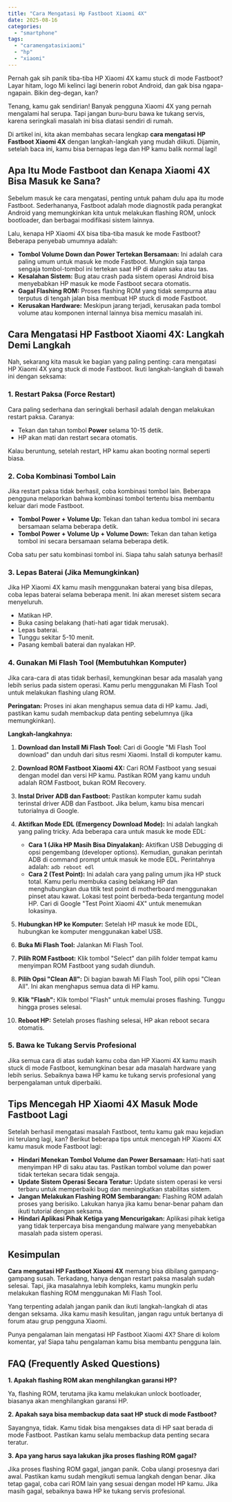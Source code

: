 ```yaml
---
title: "Cara Mengatasi Hp Fastboot Xiaomi 4X"
date: 2025-08-16
categories: 
  - "smartphone"
tags: 
  - "caramengatasixiaomi"
  - "hp"
  - "xiaomi"
---
```


Pernah gak sih panik tiba-tiba HP Xiaomi 4X kamu stuck di mode Fastboot? Layar hitam, logo Mi kelinci lagi benerin robot Android, dan gak bisa ngapa-ngapain. Bikin deg-degan, kan?

Tenang, kamu gak sendirian! Banyak pengguna Xiaomi 4X yang pernah mengalami hal serupa. Tapi jangan buru-buru bawa ke tukang servis, karena seringkali masalah ini bisa diatasi sendiri di rumah.

Di artikel ini, kita akan membahas secara lengkap **cara mengatasi HP Fastboot Xiaomi 4X** dengan langkah-langkah yang mudah diikuti. Dijamin, setelah baca ini, kamu bisa bernapas lega dan HP kamu balik normal lagi!

## Apa Itu Mode Fastboot dan Kenapa Xiaomi 4X Bisa Masuk ke Sana?

Sebelum masuk ke cara mengatasi, penting untuk paham dulu apa itu mode Fastboot. Sederhananya, Fastboot adalah mode diagnostik pada perangkat Android yang memungkinkan kita untuk melakukan flashing ROM, unlock bootloader, dan berbagai modifikasi sistem lainnya.

Lalu, kenapa HP Xiaomi 4X bisa tiba-tiba masuk ke mode Fastboot? Beberapa penyebab umumnya adalah:

- **Tombol Volume Down dan Power Tertekan Bersamaan:** Ini adalah cara paling umum untuk masuk ke mode Fastboot. Mungkin saja tanpa sengaja tombol-tombol ini tertekan saat HP di dalam saku atau tas.
- **Kesalahan Sistem:** Bug atau crash pada sistem operasi Android bisa menyebabkan HP masuk ke mode Fastboot secara otomatis.
- **Gagal Flashing ROM:** Proses flashing ROM yang tidak sempurna atau terputus di tengah jalan bisa membuat HP stuck di mode Fastboot.
- **Kerusakan Hardware:** Meskipun jarang terjadi, kerusakan pada tombol volume atau komponen internal lainnya bisa memicu masalah ini.

## Cara Mengatasi HP Fastboot Xiaomi 4X: Langkah Demi Langkah

Nah, sekarang kita masuk ke bagian yang paling penting: cara mengatasi HP Xiaomi 4X yang stuck di mode Fastboot. Ikuti langkah-langkah di bawah ini dengan seksama:

### 1\. Restart Paksa (Force Restart)

Cara paling sederhana dan seringkali berhasil adalah dengan melakukan restart paksa. Caranya:

- Tekan dan tahan tombol **Power** selama 10-15 detik.
- HP akan mati dan restart secara otomatis.

Kalau beruntung, setelah restart, HP kamu akan booting normal seperti biasa.

### 2\. Coba Kombinasi Tombol Lain

Jika restart paksa tidak berhasil, coba kombinasi tombol lain. Beberapa pengguna melaporkan bahwa kombinasi tombol tertentu bisa membantu keluar dari mode Fastboot.

- **Tombol Power + Volume Up:** Tekan dan tahan kedua tombol ini secara bersamaan selama beberapa detik.
- **Tombol Power + Volume Up + Volume Down:** Tekan dan tahan ketiga tombol ini secara bersamaan selama beberapa detik.

Coba satu per satu kombinasi tombol ini. Siapa tahu salah satunya berhasil!

### 3\. Lepas Baterai (Jika Memungkinkan)

Jika HP Xiaomi 4X kamu masih menggunakan baterai yang bisa dilepas, coba lepas baterai selama beberapa menit. Ini akan mereset sistem secara menyeluruh.

- Matikan HP.
- Buka casing belakang (hati-hati agar tidak merusak).
- Lepas baterai.
- Tunggu sekitar 5-10 menit.
- Pasang kembali baterai dan nyalakan HP.

### 4\. Gunakan Mi Flash Tool (Membutuhkan Komputer)

Jika cara-cara di atas tidak berhasil, kemungkinan besar ada masalah yang lebih serius pada sistem operasi. Kamu perlu menggunakan Mi Flash Tool untuk melakukan flashing ulang ROM.

**Peringatan:** Proses ini akan menghapus semua data di HP kamu. Jadi, pastikan kamu sudah membackup data penting sebelumnya (jika memungkinkan).

**Langkah-langkahnya:**

1. **Download dan Install Mi Flash Tool:** Cari di Google "Mi Flash Tool download" dan unduh dari situs resmi Xiaomi. Install di komputer kamu.
2. **Download ROM Fastboot Xiaomi 4X:** Cari ROM Fastboot yang sesuai dengan model dan versi HP kamu. Pastikan ROM yang kamu unduh adalah ROM Fastboot, bukan ROM Recovery.
3. **Instal Driver ADB dan Fastboot:** Pastikan komputer kamu sudah terinstal driver ADB dan Fastboot. Jika belum, kamu bisa mencari tutorialnya di Google.
4. **Aktifkan Mode EDL (Emergency Download Mode):** Ini adalah langkah yang paling tricky. Ada beberapa cara untuk masuk ke mode EDL:
    
    - **Cara 1 (Jika HP Masih Bisa Dinyalakan):** Aktifkan USB Debugging di opsi pengembang (developer options). Kemudian, gunakan perintah ADB di command prompt untuk masuk ke mode EDL. Perintahnya adalah: `adb reboot edl`
    - **Cara 2 (Test Point):** Ini adalah cara yang paling umum jika HP stuck total. Kamu perlu membuka casing belakang HP dan menghubungkan dua titik test point di motherboard menggunakan pinset atau kawat. Lokasi test point berbeda-beda tergantung model HP. Cari di Google "Test Point Xiaomi 4X" untuk menemukan lokasinya.
5. **Hubungkan HP ke Komputer:** Setelah HP masuk ke mode EDL, hubungkan ke komputer menggunakan kabel USB.
6. **Buka Mi Flash Tool:** Jalankan Mi Flash Tool.
7. **Pilih ROM Fastboot:** Klik tombol "Select" dan pilih folder tempat kamu menyimpan ROM Fastboot yang sudah diunduh.
8. **Pilih Opsi "Clean All":** Di bagian bawah Mi Flash Tool, pilih opsi "Clean All". Ini akan menghapus semua data di HP kamu.
9. **Klik "Flash":** Klik tombol "Flash" untuk memulai proses flashing. Tunggu hingga proses selesai.
10. **Reboot HP:** Setelah proses flashing selesai, HP akan reboot secara otomatis.

### 5\. Bawa ke Tukang Servis Profesional

Jika semua cara di atas sudah kamu coba dan HP Xiaomi 4X kamu masih stuck di mode Fastboot, kemungkinan besar ada masalah hardware yang lebih serius. Sebaiknya bawa HP kamu ke tukang servis profesional yang berpengalaman untuk diperbaiki.

## Tips Mencegah HP Xiaomi 4X Masuk Mode Fastboot Lagi

Setelah berhasil mengatasi masalah Fastboot, tentu kamu gak mau kejadian ini terulang lagi, kan? Berikut beberapa tips untuk mencegah HP Xiaomi 4X kamu masuk mode Fastboot lagi:

- **Hindari Menekan Tombol Volume dan Power Bersamaan:** Hati-hati saat menyimpan HP di saku atau tas. Pastikan tombol volume dan power tidak tertekan secara tidak sengaja.
- **Update Sistem Operasi Secara Teratur:** Update sistem operasi ke versi terbaru untuk memperbaiki bug dan meningkatkan stabilitas sistem.
- **Jangan Melakukan Flashing ROM Sembarangan:** Flashing ROM adalah proses yang berisiko. Lakukan hanya jika kamu benar-benar paham dan ikuti tutorial dengan seksama.
- **Hindari Aplikasi Pihak Ketiga yang Mencurigakan:** Aplikasi pihak ketiga yang tidak terpercaya bisa mengandung malware yang menyebabkan masalah pada sistem operasi.

## Kesimpulan

**Cara mengatasi HP Fastboot Xiaomi 4X** memang bisa dibilang gampang-gampang susah. Terkadang, hanya dengan restart paksa masalah sudah selesai. Tapi, jika masalahnya lebih kompleks, kamu mungkin perlu melakukan flashing ROM menggunakan Mi Flash Tool.

Yang terpenting adalah jangan panik dan ikuti langkah-langkah di atas dengan seksama. Jika kamu masih kesulitan, jangan ragu untuk bertanya di forum atau grup pengguna Xiaomi.

Punya pengalaman lain mengatasi HP Fastboot Xiaomi 4X? Share di kolom komentar, ya! Siapa tahu pengalaman kamu bisa membantu pengguna lain.

## FAQ (Frequently Asked Questions)

**1\. Apakah flashing ROM akan menghilangkan garansi HP?**

Ya, flashing ROM, terutama jika kamu melakukan unlock bootloader, biasanya akan menghilangkan garansi HP.

**2\. Apakah saya bisa membackup data saat HP stuck di mode Fastboot?**

Sayangnya, tidak. Kamu tidak bisa mengakses data di HP saat berada di mode Fastboot. Pastikan kamu selalu membackup data penting secara teratur.

**3\. Apa yang harus saya lakukan jika proses flashing ROM gagal?**

Jika proses flashing ROM gagal, jangan panik. Coba ulangi prosesnya dari awal. Pastikan kamu sudah mengikuti semua langkah dengan benar. Jika tetap gagal, coba cari ROM lain yang sesuai dengan model HP kamu. Jika masih gagal, sebaiknya bawa HP ke tukang servis profesional.
